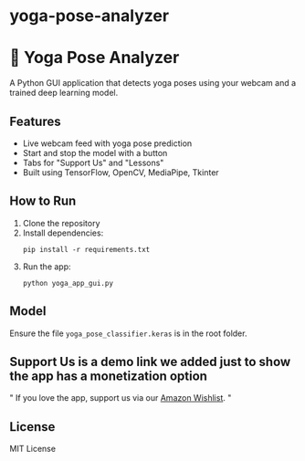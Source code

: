 # yoga-pose-analyzer
# 🧘 Yoga Pose Analyzer

A Python GUI application that detects yoga poses using your webcam and a trained deep learning model.

## Features
- Live webcam feed with yoga pose prediction
- Start and stop the model with a button
- Tabs for "Support Us" and "Lessons"
- Built using TensorFlow, OpenCV, MediaPipe, Tkinter

## How to Run

1. Clone the repository
2. Install dependencies:
    ```
    pip install -r requirements.txt
    ```
3. Run the app:
    ```
    python yoga_app_gui.py
    ```

## Model
Ensure the file `yoga_pose_classifier.keras` is in the root folder.

## Support Us is a demo link we added just to show the app has a monetization option
 " If you love the app, support us via our [Amazon Wishlist](https://your-amazon-link). " 

## License
MIT License
